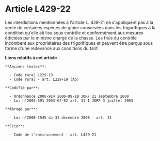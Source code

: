 # Article L429-22

Les interdictions mentionnées à l'article L. 429-21 ne s'appliquent pas à la vente de certaines espèces de gibier conservées
dans les frigorifiques à la condition qu'elle ait lieu sous contrôle et conformément aux mesures édictées par le ministre
chargé de la chasse. Les frais du contrôle incombent aux propriétaires des frigorifiques et peuvent être perçus sous forme
d'une redevance aux conditions du tarif.

**Liens relatifs à cet article**

	**Anciens textes**:

	  - Code rural L229-19
	  - Code rural - art. L229-19 (Ab)

	**Codifié par**:

	  - Ordonnance 2000-914 2000-09-18 JORF 21 septembre 2000
	  - Loi n°2003-591 2003-07-02 art. 31 I JORF 3 juillet 2003

	**Abrogé par**:

	  - Loi n°2008-1545 du 31 décembre 2008 - art. 11

	**Cite**:

	  - Code de l'environnement - art. L429-21
